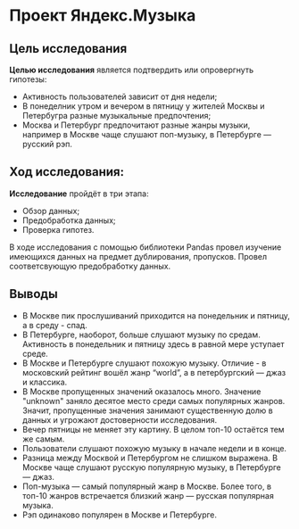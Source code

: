 # Проект Яндекс.Музыка

## Цель исследования

**Целью исследования** является подтвердить или опровергнуть гипотезы:
   -  Активность пользователей зависит от дня недели;
   -  В понеделник утром и вечером в пятницу у жителей Москвы и Петербугра разные музыкальные предпочтения;
   -  Москва и Петербург предпочитают разные жанры музыки, например в Москве чаще слушают поп-музыку, в Петербурге — русский рэп.
    
## Ход исследования:

**Исследование** пройдёт в три этапа:
   -  Обзор данных;
   -  Предобработка данных;
   -  Проверка гипотез.
    
В ходе исследования с помощью библиотеки Pandas провел изучение имеющихся данных на предмет дублирования, пропусков. Провел соответсвующую предобработку данных.

## Выводы

- В Москве пик прослушиваний приходится на понедельник и пятницу, а в среду - спад.
- В Петербурге, наоборот, больше слушают музыку по средам. Активность в понедельник и пятницу здесь в равной мере уступает среде.
- В Москве и Петербурге слушают похожую музыку. Отличие - в московский рейтинг вошёл жанр “world”, а в петербургский — джаз и классика.
- В Москве пропущенных значений оказалось много. Значение "unknown" заняло десятое место среди самых популярных жанров. Значит, пропущенные значения занимают существенную долю в данных и угрожают достоверности исследования.
- Вечер пятницы не меняет эту картину. В целом топ-10 остаётся тем же самым.
- Пользователи слушают похожую музыку в начале недели и в конце.
- Разница между Москвой и Петербургом не слишком выражена. В Москве чаще слушают русскую популярную музыку, в Петербурге — джаз.
- Поп-музыка — самый популярный жанр в Москве. Более того, в топ-10 жанров встречается близкий жанр — русская популярная музыка.
- Рэп одинаково популярен в Москве и Петербурге.
